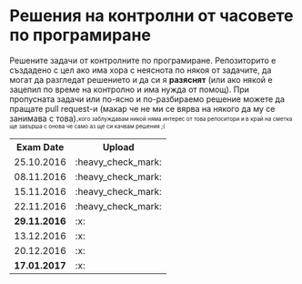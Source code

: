 <h1>Решения на контролни от часовете по програмиране</h1>
Решените задачи от контролните по програмиране. Репозиторито е създадено с цел ако има хора с неяснота по някоя от задачите, да могат да разгледат решението и да си я <b>разяснят</b> (или ако някой е зацепил по време на контролно и има нужда от помощ). При пропусната задачи или по-ясно и по-разбираемо решение можете да пращате pull request-и (макар че не ми се вярва на някого да му се занимава с това).<sub><sup>кого заблуждавам никой няма интерес от това репоситори и в край на сметка ще завърша с онова че само аз ще си качвам решения ;( </sup></sub>
<br>
<table>
  <tr>
    <th>Exam Date</th>
    <th>Upload</th>
  </tr>
  <tr>
    <td>25.10.2016</td>
    <td>:heavy_check_mark:</td>
  </tr>
  <tr>
    <td>08.11.2016</td>
    <td>:heavy_check_mark:</td>
  </tr>
  <tr>
    <td>15.11.2016</td>
    <td>:heavy_check_mark:</td>
  </tr>
  <tr>
    <td>22.11.2016</td>
    <td>:heavy_check_mark:</td>
  </tr>
  <tr>
    <td><b>29.11.2016</b></td>
    <td>:x:</td>
  </tr>
  <tr>
    <td>13.12.2016</td>
    <td>:x:</td>
  </tr>
  <tr>
    <td>20.12.2016</td>
    <td>:x:</td>
  </tr>
  <tr>
    <td><b>17.01.2017</b></td>
    <td>:x:</td>
  </tr>
</table>

